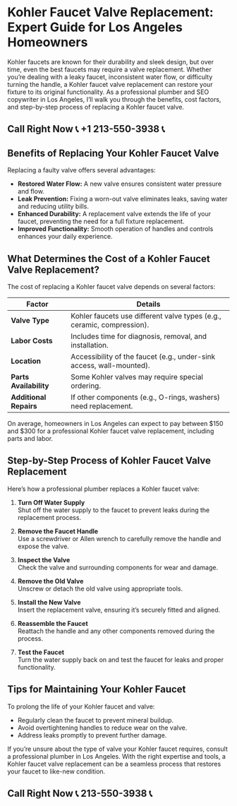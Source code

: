 # Kohler Faucet Valve Replacement: Expert Guide for Los Angeles Homeowners  

Kohler faucets are known for their durability and sleek design, but over time, even the best faucets may require a valve replacement. Whether you’re dealing with a leaky faucet, inconsistent water flow, or difficulty turning the handle, a Kohler faucet valve replacement can restore your fixture to its original functionality. As a professional plumber and SEO copywriter in Los Angeles, I’ll walk you through the benefits, cost factors, and step-by-step process of replacing a Kohler faucet valve.  

## Call Right Now 📞 +1 213-550-3938 📞

## Benefits of Replacing Your Kohler Faucet Valve  

Replacing a faulty valve offers several advantages:  
- **Restored Water Flow:** A new valve ensures consistent water pressure and flow.  
- **Leak Prevention:** Fixing a worn-out valve eliminates leaks, saving water and reducing utility bills.  
- **Enhanced Durability:** A replacement valve extends the life of your faucet, preventing the need for a full fixture replacement.  
- **Improved Functionality:** Smooth operation of handles and controls enhances your daily experience.  

## What Determines the Cost of a Kohler Faucet Valve Replacement?  

The cost of replacing a Kohler faucet valve depends on several factors:  

| **Factor**               | **Details**                                                                 |  
|--------------------------|-----------------------------------------------------------------------------|  
| **Valve Type**           | Kohler faucets use different valve types (e.g., ceramic, compression).      |  
| **Labor Costs**          | Includes time for diagnosis, removal, and installation.                  |  
| **Location**             | Accessibility of the faucet (e.g., under-sink access, wall-mounted).        |  
| **Parts Availability**    | Some Kohler valves may require special ordering.                           |  
| **Additional Repairs**   | If other components (e.g., O-rings, washers) need replacement.              |  

On average, homeowners in Los Angeles can expect to pay between $150 and $300 for a professional Kohler faucet valve replacement, including parts and labor.  

## Step-by-Step Process of Kohler Faucet Valve Replacement  

Here’s how a professional plumber replaces a Kohler faucet valve:  

1. **Turn Off Water Supply**  
   Shut off the water supply to the faucet to prevent leaks during the replacement process.  

2. **Remove the Faucet Handle**  
   Use a screwdriver or Allen wrench to carefully remove the handle and expose the valve.  

3. **Inspect the Valve**  
   Check the valve and surrounding components for wear and damage.  

4. **Remove the Old Valve**  
   Unscrew or detach the old valve using appropriate tools.  

5. **Install the New Valve**  
   Insert the replacement valve, ensuring it’s securely fitted and aligned.  

6. **Reassemble the Faucet**  
   Reattach the handle and any other components removed during the process.  

7. **Test the Faucet**  
   Turn the water supply back on and test the faucet for leaks and proper functionality.  

## Tips for Maintaining Your Kohler Faucet  

To prolong the life of your Kohler faucet and valve:  
- Regularly clean the faucet to prevent mineral buildup.  
- Avoid overtightening handles to reduce wear on the valve.  
- Address leaks promptly to prevent further damage.  

If you’re unsure about the type of valve your Kohler faucet requires, consult a professional plumber in Los Angeles. With the right expertise and tools, a Kohler faucet valve replacement can be a seamless process that restores your faucet to like-new condition.
## Call Right Now 📞 213-550-3938 📞